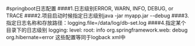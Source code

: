 #springboot日志配置
####1.日志级别ERROR, WARN, INFO, DEBUG, or TRACE
####2.项目启动时候指定日志级别java -jar myapp.jar --debug
####3.指定日志名称和存放路径：logging.file=/data/log/db-set.log
####4.指定某个目录下的日志级别
logging:
  level:
    root: info
    org.springframework.web: debug
    org.hibernate=error
这些配置等同于logback xml中
<root level="INFO" />
<logger name="org.springframework.web" level="DEBUG"/>
<logger name="org.hibernate" level="DEBUG"/>
